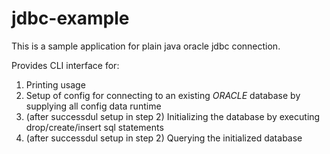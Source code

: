 # jdbc-example

This is a sample application for plain java oracle jdbc connection.

Provides CLI interface for:
1) Printing usage
2) Setup of config for connecting to an existing *ORACLE* database by supplying all config data runtime
3) (after successdul setup in step 2) Initializing the database by executing drop/create/insert sql statements 
4) (after successdul setup in step 2) Querying the initialized database
